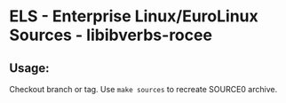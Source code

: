 # ELS - Enterprise Linux/EuroLinux Sources - libibverbs-rocee
 
## Usage:
  Checkout branch or tag. Use `make sources` to recreate  SOURCE0 archive.
